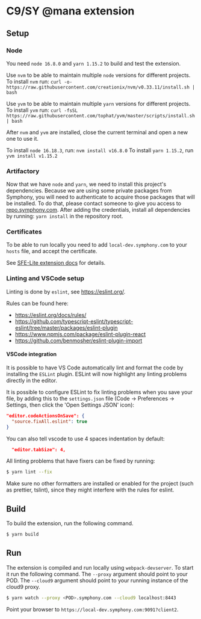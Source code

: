 # C9/SY @mana extension

## Setup

### Node

You need `node 16.8.0` and `yarn 1.15.2` to build and test the extension.

Use `nvm` to be able to maintain multiple `node` versions for different projects.
To install `nvm` run: `curl -o- https://raw.githubusercontent.com/creationix/nvm/v0.33.11/install.sh | bash`

Use `yvm` to be able to maintain multiple `yarn` versions for different projects.
To install `yvm` run: `curl -fsSL https://raw.githubusercontent.com/tophat/yvm/master/scripts/install.sh | bash`

After `nvm` and `yvm` are installed, close the current terminal and open a new one to use it.

To install `node 16.18.3`, run: `nvm install v16.8.0`
To install `yarn 1.15.2`, run `yvm install v1.15.2`

### Artifactory

Now that we have `node` and `yarn`, we need to install this project's dependencies. Because we are using some private packages from Symphony, you will need to authenticate to acquire those packages that will be installed. To do that, please contact someone to give you access to [repo.symphony.com](https://repo.symphony.com/). After adding the credentials, install all dependencies by running: `yarn install` in the repository root.

### Certificates

To be able to run locally you need to add `local-dev.symphony.com` to your `hosts` file, and accept the certificate.

See [SFE-Lite extension docs](https://github.com/SymphonyOSF/SFE-Lite/blob/master/core/core-doc/examples/hello-world/README.md) for details.

### Linting and VSCode setup

Linting is done by `eslint`, see https://eslint.org/.

Rules can be found here:
 - https://eslint.org/docs/rules/
 - https://github.com/typescript-eslint/typescript-eslint/tree/master/packages/eslint-plugin
 - https://www.npmjs.com/package/eslint-plugin-react
 - https://github.com/benmosher/eslint-plugin-import

#### VSCode integration

It is possible to have VS Code automatically lint and format the code by installing the `ESLint` plugin. ESLint will now highlight any linting problems directly in the editor.

It is possible to configure ESLint to fix linting problems when you save your file, by adding this to the `settings.json` file (Code -> Preferences -> Settings, then click the 'Open Settings JSON' icon):

```json
"editor.codeActionsOnSave": {
  "source.fixAll.eslint": true
}
```

You can also tell vscode to use 4 spaces indentation by default:

```json
  "editor.tabSize": 4,
```

All linting problems that have fixers can be fixed by running:

```bash
$ yarn lint --fix
```

Make sure no other formatters are installed or enabled for the project (such as prettier, tslint), since they might interfere with the rules for eslint.

## Build

To build the extension, run the following command.

```bash
$ yarn build
```

## Run

The extension is compiled and run locally using `webpack-devserver`. To start it run the following command. The `--proxy` argument should point to your POD. The `--cloud9` argument should point to your running instance of the cloud9 proxy.

```bash
$ yarn watch --proxy <POD>.symphony.com --cloud9 localhost:8443
```

Point your browser to `https://local-dev.symphony.com:9091?client2`.
